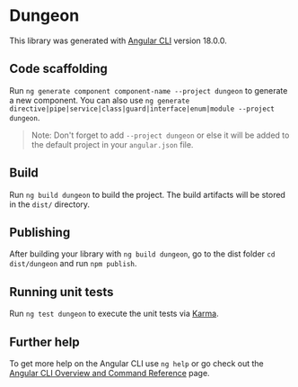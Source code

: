 # Dungeon

This library was generated with [Angular CLI](https://github.com/angular/angular-cli) version 18.0.0.

## Code scaffolding

Run `ng generate component component-name --project dungeon` to generate a new component. You can also use `ng generate directive|pipe|service|class|guard|interface|enum|module --project dungeon`.
> Note: Don't forget to add `--project dungeon` or else it will be added to the default project in your `angular.json` file. 

## Build

Run `ng build dungeon` to build the project. The build artifacts will be stored in the `dist/` directory.

## Publishing

After building your library with `ng build dungeon`, go to the dist folder `cd dist/dungeon` and run `npm publish`.

## Running unit tests

Run `ng test dungeon` to execute the unit tests via [Karma](https://karma-runner.github.io).

## Further help

To get more help on the Angular CLI use `ng help` or go check out the [Angular CLI Overview and Command Reference](https://angular.dev/tools/cli) page.
